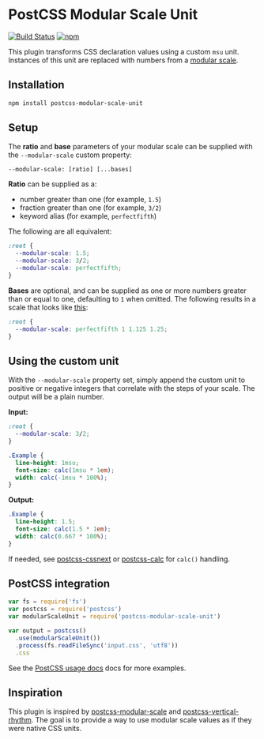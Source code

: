 [ci]: https://travis-ci.org/erikjung/postcss-modular-scale-unit
[ci-img]: https://travis-ci.org/erikjung/postcss-modular-scale-unit.svg
[ver-img]: https://img.shields.io/npm/v/postcss-modular-scale-unit.svg
[npm]: https://www.npmjs.com/package/postcss-modular-scale-unit
[PostCSS]: https://github.com/postcss/postcss
[PostCSS usage docs]: https://github.com/postcss/postcss#usage
[modular-scale]: https://github.com/kristoferjoseph/modular-scale
[postcss-modular-scale]: https://github.com/kristoferjoseph/postcss-modular-scale
[postcss-vertical-rhythm]: https://github.com/markgoodyear/postcss-vertical-rhythm
[postcss-cssnext]: https://github.com/MoOx/postcss-cssnext
[postcss-calc]: https://github.com/postcss/postcss-calc

# PostCSS Modular Scale Unit

[![Build Status][ci-img]][ci]
[![npm][ver-img]][npm]

This plugin transforms CSS declaration values using a custom `msu` unit. Instances of this unit are replaced with numbers from a [modular scale](http://modularscale.com).

## Installation

```sh
npm install postcss-modular-scale-unit
```

## Setup

The **ratio** and **base** parameters of your modular scale can be supplied with the `--modular-scale` custom property:

```
--modular-scale: [ratio] [...bases]
```

**Ratio** can be supplied as a:
- number greater than one (for example, `1.5`)
- fraction greater than one (for example, `3/2`)
- keyword alias (for example, `perfectfifth`)

The following are all equivalent:
```css
:root {
  --modular-scale: 1.5;
  --modular-scale: 3/2;
  --modular-scale: perfectfifth;
}
```

**Bases** are optional, and can be supplied as one or more numbers greater than or equal to one, defaulting to `1` when omitted. The following results in a scale that looks like [this](http://www.modularscale.com/?1,1.125,1.25&em&1.5&web&text):

```css
:root {
  --modular-scale: perfectfifth 1 1.125 1.25;
}
```

## Using the custom unit

With the `--modular-scale` property set, simply append the custom unit to positive or negative integers that correlate with the steps of your scale. The output will be a plain number.

**Input:**

```css
:root {
  --modular-scale: 3/2;
}

.Example {
  line-height: 1msu;
  font-size: calc(1msu * 1em);
  width: calc(-1msu * 100%);
}
```

**Output:**

```css
.Example {
  line-height: 1.5;
  font-size: calc(1.5 * 1em);
  width: calc(0.667 * 100%);
}
```

If needed, see [postcss-cssnext] or [postcss-calc] for `calc()` handling.

## PostCSS integration

```js
var fs = require('fs')
var postcss = require('postcss')
var modularScaleUnit = require('postcss-modular-scale-unit')

var output = postcss()
  .use(modularScaleUnit())
  .process(fs.readFileSync('input.css', 'utf8'))
  .css
```

See the [PostCSS usage docs] docs for more examples.

## Inspiration

This plugin is inspired by [postcss-modular-scale] and [postcss-vertical-rhythm]. The goal is to provide a way to use modular scale values as if they were native CSS units.
